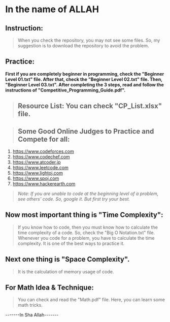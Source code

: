 # **In the name of ALLAH**

## Instruction:
> When you check the repository, you may not see some files. So, my suggestion is to download the repository to avoid the problem.

## Practice:
**First if you are completely beginner in programming, check the "Beginner Level 01.txt" file.
After that, check the "Beginner Level 02.txt" file. Then, "Beginner Level 03.txt". After completing the 3 steps, read and follow the instructions of "Competitive_Programming_Guide.pdf".**

> ## Resource List: You can check "CP_List.xlsx" file.

> ## Some Good Online Judges to Practice and Compete for all:

 1. https://www.codeforces.com
 2. https://www.codechef.com
 3. https://www.atcoder.jp
 4. https://www.leetcode.com
 5. https://www.lightoj.com
 6. https://www.spoj.com
 7. https://www.hackerearth.com

> *Note: If you are unable to code at the beginning level of a problem, see others' code. So, google it. But first try your best.*

## Now most important thing is "Time Complexity":
> If you know how to code, then you must know how to calculate the time complexity of a code. So, check the "Big O Notation.txt" file. Whenever you code for a problem, you have to calculate the time complexity. It is one of the best ways to practice it.

## Next one thing is "Space Complexity".
> It is the calculation of memory usage of code.

## For Math Idea & Technique: 
> You can check and read the "Math.pdf" file. Here, you can learn some math tricks. 

-------In Sha Allah-------
